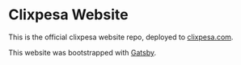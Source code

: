 # Clixpesa Website

This is the official clixpesa website repo, deployed to [clixpesa.com](https://clixpesa.com).

This website was bootstrapped with [Gatsby](https://www.gatsbyjs.com/).
